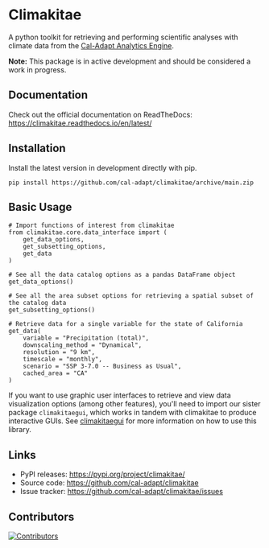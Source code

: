 Climakitae
==========
A python toolkit for retrieving and performing scientific analyses with climate data from the [Cal-Adapt Analytics Engine](https://analytics.cal-adapt.org).

**Note:** This package is in active development and should be considered a work in progress. 

Documentation
-------------
Check out the official documentation on ReadTheDocs: https://climakitae.readthedocs.io/en/latest/ 

Installation
------------

Install the latest version in development directly with pip.

```
pip install https://github.com/cal-adapt/climakitae/archive/main.zip
```

Basic Usage
-----------

```
# Import functions of interest from climakitae
from climakitae.core.data_interface import (
    get_data_options, 
    get_subsetting_options, 
    get_data
)

# See all the data catalog options as a pandas DataFrame object
get_data_options()

# See all the area subset options for retrieving a spatial subset of the catalog data
get_subsetting_options()

# Retrieve data for a single variable for the state of California
get_data(
    variable = "Precipitation (total)", 
    downscaling_method = "Dynamical", 
    resolution = "9 km", 
    timescale = "monthly", 
    scenario = "SSP 3-7.0 -- Business as Usual",
    cached_area = "CA"
)
```

If you want to use graphic user interfaces to retrieve and view data visualization options (among other features), you'll need to import our sister package `climakitaegui`, which works in tandem with climakitae to produce interactive GUIs. See [climakitaegui](https://github.com/cal-adapt/climakitaegui) for more information on how to use this library. 

Links
-----
* PyPI releases: https://pypi.org/project/climakitae/
* Source code: https://github.com/cal-adapt/climakitae
* Issue tracker: https://github.com/cal-adapt/climakitae/issues

Contributors
------------
[![Contributors](https://contrib.rocks/image?repo=cal-adapt/climakitae)](https://github.com/cal-adapt/climakitae/graphs/contributors)
